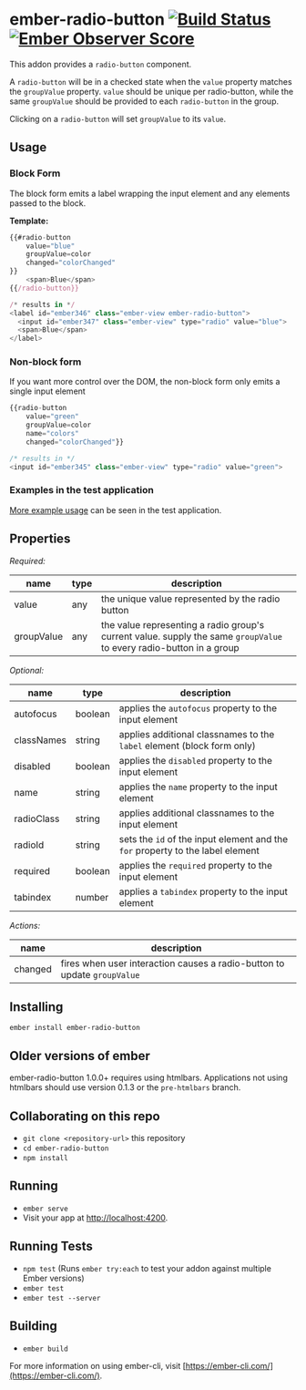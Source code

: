 # ember-radio-button [![Build Status](https://travis-ci.org/yapplabs/ember-radio-button.svg?branch=master)](https://travis-ci.org/yapplabs/ember-radio-button) [![Ember Observer Score](https://emberobserver.com/badges/ember-radio-button.svg)](https://emberobserver.com/addons/ember-radio-button)

This addon provides a `radio-button` component.

A `radio-button` will be in a checked state when the `value` property matches the `groupValue` property.
`value` should be unique per radio-button, while the same `groupValue` should be provided to each
`radio-button` in the group.

Clicking on a `radio-button` will set `groupValue` to its `value`.

## Usage

### Block Form

The block form emits a label wrapping the input element and any elements passed to the block.

**Template:**
```javascript
{{#radio-button
    value="blue"
    groupValue=color
    changed="colorChanged"
}}
    <span>Blue</span>
{{/radio-button}}

/* results in */
<label id="ember346" class="ember-view ember-radio-button">
  <input id="ember347" class="ember-view" type="radio" value="blue">
  <span>Blue</span>
</label>
```

### Non-block form

If you want more control over the DOM, the non-block form only emits a single input element

```javascript
{{radio-button
    value="green"
    groupValue=color
    name="colors"
    changed="colorChanged"}}

/* results in */
<input id="ember345" class="ember-view" type="radio" value="green">
```

### Examples in the test application

[More example usage](https://github.com/yapplabs/ember-radio-button/tree/master/tests/dummy/app/components) can be seen in the test application.


## Properties

*Required:*

| name       | type      | description            |
|------------|-----------|------------------------|
| value      | any       |the unique value represented by the radio button |
| groupValue | any       |the value representing a radio group's current value. supply the same `groupValue` to every radio-button in a group |


*Optional:*

| name       | type      | description            |
|------------|-----------|------------------------|
| autofocus  | boolean   | applies the `autofocus` property to the input element |
| classNames | string    | applies additional classnames to the `label` element (block form only) |
| disabled   | boolean   | applies the `disabled` property to the input element  |
| name       | string    | applies the `name` property to the input element      |
| radioClass | string    | applies additional classnames to the input element    |
| radioId    | string    | sets the `id` of the input element and the `for` property to the label element |
| required   | boolean   | applies the `required` property to the input element  |
| tabindex   | number    | applies a `tabindex` property to the input element    |

*Actions:*

| name       | description            |
|------------|------------------------|
| changed    | fires when user interaction causes a radio-button to update `groupValue`|


## Installing

`ember install ember-radio-button`

## Older versions of ember

ember-radio-button 1.0.0+ requires using htmlbars.
Applications not using htmlbars should use version 0.1.3 or the `pre-htmlbars` branch.

## Collaborating on this repo

* `git clone <repository-url>` this repository
* `cd ember-radio-button`
* `npm install`

## Running

* `ember serve`
* Visit your app at [http://localhost:4200](http://localhost:4200).

## Running Tests

* `npm test` (Runs `ember try:each` to test your addon against multiple Ember versions)
* `ember test`
* `ember test --server`

## Building

* `ember build`

For more information on using ember-cli, visit [https://ember-cli.com/](https://ember-cli.com/).
